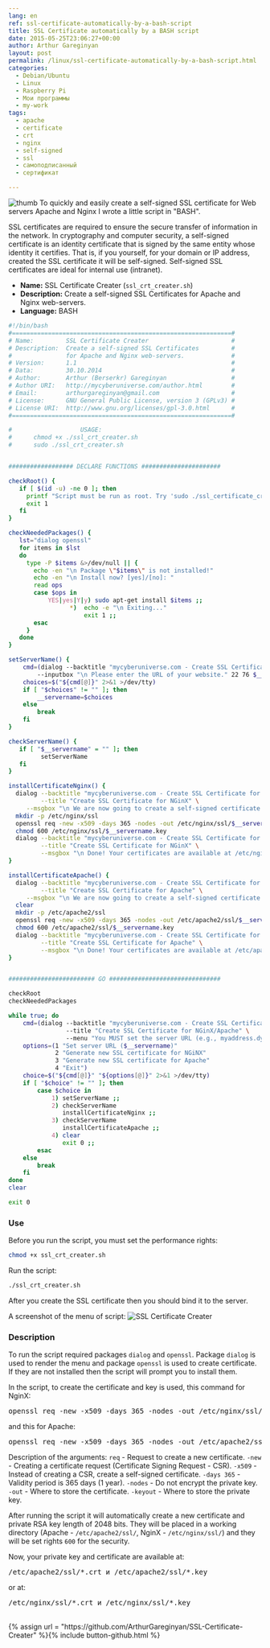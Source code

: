 ```yaml
---
lang: en
ref: ssl-certificate-automatically-by-a-bash-script
title: SSL Certificate automatically by a BASH script
date: 2015-05-25T23:06:27+00:00
author: Arthur Gareginyan
layout: post
permalink: /linux/ssl-certificate-automatically-by-a-bash-script.html
categories:
  - Debian/Ubuntu
  - Linux
  - Raspberry Pi
  - Мои программы
  - my-work
tags:
  - apache
  - certificate
  - crt
  - nginx
  - self-signed
  - ssl
  - самоподписанный
  - сертификат

---
```


![thumb](/images/thumbnail/bash.png)
To quickly and easily create a self-signed SSL certificate for Web servers Apache and Nginx I wrote a little script in "BASH".


SSL certificates are required to ensure the secure transfer of information in the network. In cryptography and computer security, a self-signed certificate is an identity certificate that is signed by the same entity whose identity it certifies. That is, if you yourself, for your domain or IP address, created the SSL certificate it will be self-signed. Self-signed SSL certificates are ideal for internal use (intranet).

* **Name:** SSL Certificate Creater (`ssl_crt_creater.sh`)
* **Description:** Create a self-signed SSL Certificates for Apache and Nginx web-servers.
* **Language:** BASH

```bash
#!/bin/bash
#=============================================================#
# Name:         SSL Certificate Creater                       #
# Description:  Create a self-signed SSL Certificates         #
#               for Apache and Nginx web-servers.             #
# Version:      1.1                                           #
# Data:         30.10.2014                                    #
# Author:       Arthur (Berserkr) Gareginyan                  #
# Author URI:   http://mycyberuniverse.com/author.html        #
# Email:        arthurgareginyan@gmail.com                    #
# License:      GNU General Public License, version 3 (GPLv3) #
# License URI:  http://www.gnu.org/licenses/gpl-3.0.html      #
#=============================================================#

#                   USAGE:
#      chmod +x ./ssl_crt_creater.sh
#      sudo ./ssl_crt_creater.sh


################## DECLARE FUNCTIONS ######################

checkRoot() {
   if [ $(id -u) -ne 0 ]; then
     printf "Script must be run as root. Try 'sudo ./ssl_certificate_creater.sh'\n"
     exit 1
   fi
}

checkNeededPackages() {
   lst="dialog openssl"
   for items in $lst
   do
     type -P $items &>/dev/null || {
       echo -en "\n Package \"$items\" is not installed!"
       echo -en "\n Install now? [yes]/[no]: "
       read ops
       case $ops in
           YES|yes|Y|y) sudo apt-get install $items ;;
           	     *)  echo -e "\n Exiting..."
               		 exit 1 ;;
       esac
     }
   done
}

setServerName() {
    cmd=(dialog --backtitle "mycyberuniverse.com - Create SSL Certificate for NGinX/Apache" \
		--inputbox "\n Please enter the URL of your website." 22 76 $__servername)
    choices=$("${cmd[@]}" 2>&1 >/dev/tty)
    if [ "$choices" != "" ]; then
        __servername=$choices
    else
        break
    fi
}

checkServerName() {
   if [ "$__servername" = "" ]; then
         setServerName
   fi
}

installCertificateNginx() {
  dialog --backtitle "mycyberuniverse.com - Create SSL Certificate for NGinX/Apache" \
         --title "Create SSL Certificate for NGinX" \
	 --msgbox "\n We are now going to create a self-signed certificate. While you could simply press ENTER when you are asked for country name etc. or enter whatever you want, it might be beneficial to have the web servers host name in the common name field of the certificate." 20 60
  mkdir -p /etc/nginx/ssl
  openssl req -new -x509 -days 365 -nodes -out /etc/nginx/ssl/$__servername.crt -keyout /etc/nginx/ssl/$__servername.key
  chmod 600 /etc/nginx/ssl/$__servername.key
  dialog --backtitle "mycyberuniverse.com - Create SSL Certificate for NGinX/Apache" \
         --title "Create SSL Certificate for NGinX" \
         --msgbox "\n Done! Your certificates are available at /etc/nginx/ssl/$__servername.crt & /etc/nginx/ssl/$__servername.key" 20 60
}

installCertificateApache() {
  dialog --backtitle "mycyberuniverse.com - Create SSL Certificate for NGinX/Apache" \
         --title "Create SSL Certificate for Apache" \
	 --msgbox "\n We are now going to create a self-signed certificate. While you could simply press ENTER when you are asked for country name etc. or enter whatever you want, it might be beneficial to have the web servers host name in the common name field of the certificate." 20 60
  clear
  mkdir -p /etc/apache2/ssl
  openssl req -new -x509 -days 365 -nodes -out /etc/apache2/ssl/$__servername.crt -keyout /etc/apache2/ssl/$__servername.key
  chmod 600 /etc/apache2/ssl/$__servername.key
  dialog --backtitle "mycyberuniverse.com - Create SSL Certificate for NGinX/Apache" \
         --title "Create SSL Certificate for Apache" \
         --msgbox "\n Done! Your certificates are available at /etc/apache2/ssl/$__servername.crt & /etc/apache2/ssl/$__servername.key" 20 60
}


######################## GO ###############################

checkRoot
checkNeededPackages

while true; do
    cmd=(dialog --backtitle "mycyberuniverse.com - Create SSL Certificate for NGinX/Apache" \
                --title "Create SSL Certificate for NGinX/Apache" \
                --menu "You MUST set the server URL (e.g., myaddress.dyndns.org) before starting create certificate. Choose task:" 20 60 15)
    options=(1 "Set server URL ($__servername)"
             2 "Generate new SSL certificate for NGiNX"
             3 "Generate new SSL certificate for Apache"
             4 "Exit")
    choice=$("${cmd[@]}" "${options[@]}" 2>&1 >/dev/tty)
    if [ "$choice" != "" ]; then
        case $choice in
            1) setServerName ;;
            2) checkServerName
               installCertificateNginx ;;
            3) checkServerName
               installCertificateApache ;;
            4) clear
               exit 0 ;;
        esac
    else
        break
    fi
done
clear

exit 0
```


### Use

Before you run the script, you must set the performance rights:

```sh
chmod +x ssl_crt_creater.sh
```

Run the script:

```sh
./ssl_crt_creater.sh
```

After you create the SSL certificate then you should bind it to the server.

A screenshot of the menu of script:
<img class="aligncenter" src="/images/ssl-certificate-automatically-by-a-bash-script/ssl_crt_creater.png" alt="SSL Certificate Creater" />


### Description

To run the script required packages `dialog` and `openssl`. Package `dialog` is used to render the menu and package `openssl` is used to create certificate. If they are not installed then the script will prompt you to install them. 

In the script, to create the certificate and key is used, this command for NginX:

<pre>
openssl req -new -x509 -days 365 -nodes -out /etc/nginx/ssl/$__servername.crt -keyout /etc/nginx/ssl/$__servername.key
</pre>

and this for Apache:

<pre>
openssl req -new -x509 -days 365 -nodes -out /etc/apache2/ssl/$__servername.crt -keyout /etc/apache2/ssl/$__servername.key
</pre>

Description of the arguments:
`req` - Request to create a new certificate.
`-new` - Creating a certificate request (Certificate Signing Request - CSR).
`-x509` - Instead of creating a CSR, create a self-signed certificate.
`-days 365` - Validity period is 365 days (1 year).
`-nodes` - Do not encrypt the private key.
`-out` - Where to store the certificate.
`-keyout` - Where to store the private key.

After running the script it will automatically create a new certificate and private RSA key length of 2048 bits. They will be placed in a working directory (Apache - `/etc/apache2/ssl/`, NginX - `/etc/nginx/ssl/`) and they will be set rights `600` for the security.

Now, your private key and certificate are available at:

<pre>
/etc/apache2/ssl/*.crt и /etc/apache2/ssl/*.key
</pre>

or at:

<pre>
/etc/nginx/ssl/*.crt и /etc/nginx/ssl/*.key
</pre>

<br/>
{% assign url = "https://github.com/ArthurGareginyan/SSL-Certificate-Creater" %}{% include button-github.html %}